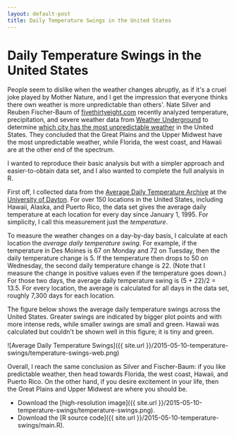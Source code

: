 ```yaml
---
layout: default-post
title: Daily Temperature Swings in the United States
---
```


Daily Temperature Swings in the United States
=============================================

People seem to dislike when the weather changes abruptly, as if it's a
cruel joke played by Mother Nature, and I get the impression that
everyone thinks there own weather is more unpredictable than others'.
Nate Silver and Reuben Fischer-Baum of [fivethirtyeight.com](http://fivethirtyeight.com) 
recently analyzed temperature, precipitation, and severe weather
data from [Weather Underground](http://weatherunderground.com)
to determine [which city has the most unpredictable weather](
http://fivethirtyeight.com/features/which-city-has-the-most-unpredictable-weather/
) in the United States. They concluded that the Great Plains and the
Upper Midwest have the most unpredictable weather, while Florida,
the west coast, and Hawaii are at the other end of the spectrum.

I wanted to reproduce their basic analysis but with a simpler approach
and easier-to-obtain data set, and I also wanted to complete the full
analysis in R.

First off, I collected data from the [Average Daily Temperature
Archive]( http://academic.udayton.edu/kissock/http/Weather/) at the
[University of Dayton](https://www.udayton.edu). For over 150 locations
in the United States, including Hawaii, Alaska, and Puerto Rico, the
data set gives the average daily temperature at each location
for every day since January 1, 1995. For simplicity, I call this
measurement just the *temperature*.

To measure the weather changes on a day-by-day basis, I calculate at
each location the *average daily temperature swing*. For example, if
the temperature in Des Moines is 67 on Monday and 72 on Tuesday, then
the daily temperature change is 5. If the temperature then drops to 50
on Wednesday, the second daily temperature change is 22. (Note that
I measure the change in positive values even if the temperature goes
down.) For those two days, the average daily temperature swing is (5 +
22)/2 = 13.5. For every location, the average is calculated for all days
in the data set, roughly 7,300 days for each location.

The figure below shows the average daily temperature swings across the
United States. Greater swings are indicated by bigger plot points and
with more intense reds, while smaller swings are small and green.
Hawaii was calculated but couldn't be shown well in this figure;
it is tiny and green.

![Average Daily Temperature Swings]({{ site.url }}/2015-05-10-temperature-swings/temperature-swings-web.png)

Overall, I reach the same conclusion as Silver and Fischer-Baum: if you
like predictable weather, then head towards Florida, the west coast,
Hawaii, and Puerto Rico. On the other hand, if you desire excitement in
your life, then the Great Plains and Upper Midwest are where you should
be.

* Download the [high-resolution image]({{ site.url }}/2015-05-10-temperature-swings/temperature-swings.png).
* Download the [R source code]({{ site.url }}/2015-05-10-temperature-swings/main.R).

